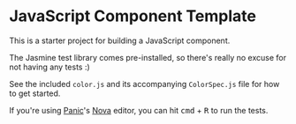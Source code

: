 # JavaScript Component Template

This is a starter project for building a JavaScript component.

The Jasmine test library comes pre-installed, so there's really no excuse for
not having any tests :)

See the included `color.js` and its accompanying `ColorSpec.js` file for how to get
started.

If you're using [Panic](https://panic.com)'s [Nova](https://nova.app) editor,
you can hit <kbd>cmd</kbd> + <kbd>R</kbd> to run the tests.
